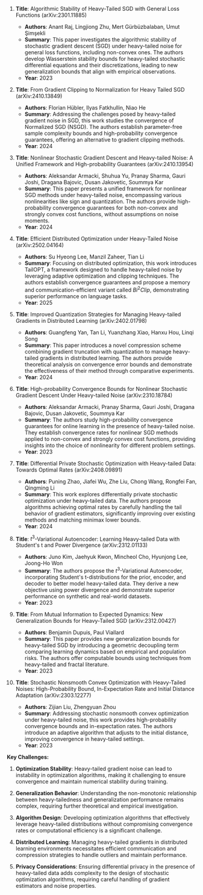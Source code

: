 1. **Title**: Algorithmic Stability of Heavy-Tailed SGD with General Loss Functions (arXiv:2301.11885)
   - **Authors**: Anant Raj, Lingjiong Zhu, Mert Gürbüzbalaban, Umut Şimşekli
   - **Summary**: This paper investigates the algorithmic stability of stochastic gradient descent (SGD) under heavy-tailed noise for general loss functions, including non-convex ones. The authors develop Wasserstein stability bounds for heavy-tailed stochastic differential equations and their discretizations, leading to new generalization bounds that align with empirical observations.
   - **Year**: 2023

2. **Title**: From Gradient Clipping to Normalization for Heavy Tailed SGD (arXiv:2410.13849)
   - **Authors**: Florian Hübler, Ilyas Fatkhullin, Niao He
   - **Summary**: Addressing the challenges posed by heavy-tailed gradient noise in SGD, this work studies the convergence of Normalized SGD (NSGD). The authors establish parameter-free sample complexity bounds and high-probability convergence guarantees, offering an alternative to gradient clipping methods.
   - **Year**: 2024

3. **Title**: Nonlinear Stochastic Gradient Descent and Heavy-tailed Noise: A Unified Framework and High-probability Guarantees (arXiv:2410.13954)
   - **Authors**: Aleksandar Armacki, Shuhua Yu, Pranay Sharma, Gauri Joshi, Dragana Bajovic, Dusan Jakovetic, Soummya Kar
   - **Summary**: This paper presents a unified framework for nonlinear SGD methods under heavy-tailed noise, encompassing various nonlinearities like sign and quantization. The authors provide high-probability convergence guarantees for both non-convex and strongly convex cost functions, without assumptions on noise moments.
   - **Year**: 2024

4. **Title**: Efficient Distributed Optimization under Heavy-Tailed Noise (arXiv:2502.04164)
   - **Authors**: Su Hyeong Lee, Manzil Zaheer, Tian Li
   - **Summary**: Focusing on distributed optimization, this work introduces TailOPT, a framework designed to handle heavy-tailed noise by leveraging adaptive optimization and clipping techniques. The authors establish convergence guarantees and propose a memory and communication-efficient variant called $Bi^2Clip$, demonstrating superior performance on language tasks.
   - **Year**: 2025

5. **Title**: Improved Quantization Strategies for Managing Heavy-tailed Gradients in Distributed Learning (arXiv:2402.01798)
   - **Authors**: Guangfeng Yan, Tan Li, Yuanzhang Xiao, Hanxu Hou, Linqi Song
   - **Summary**: This paper introduces a novel compression scheme combining gradient truncation with quantization to manage heavy-tailed gradients in distributed learning. The authors provide theoretical analysis on convergence error bounds and demonstrate the effectiveness of their method through comparative experiments.
   - **Year**: 2024

6. **Title**: High-probability Convergence Bounds for Nonlinear Stochastic Gradient Descent Under Heavy-tailed Noise (arXiv:2310.18784)
   - **Authors**: Aleksandar Armacki, Pranay Sharma, Gauri Joshi, Dragana Bajovic, Dusan Jakovetic, Soummya Kar
   - **Summary**: The authors study high-probability convergence guarantees for online learning in the presence of heavy-tailed noise. They establish convergence rates for nonlinear SGD methods applied to non-convex and strongly convex cost functions, providing insights into the choice of nonlinearity for different problem settings.
   - **Year**: 2023

7. **Title**: Differential Private Stochastic Optimization with Heavy-tailed Data: Towards Optimal Rates (arXiv:2408.09891)
   - **Authors**: Puning Zhao, Jiafei Wu, Zhe Liu, Chong Wang, Rongfei Fan, Qingming Li
   - **Summary**: This work explores differentially private stochastic optimization under heavy-tailed data. The authors propose algorithms achieving optimal rates by carefully handling the tail behavior of gradient estimators, significantly improving over existing methods and matching minimax lower bounds.
   - **Year**: 2024

8. **Title**: $t^3$-Variational Autoencoder: Learning Heavy-tailed Data with Student's t and Power Divergence (arXiv:2312.01133)
   - **Authors**: Juno Kim, Jaehyuk Kwon, Mincheol Cho, Hyunjong Lee, Joong-Ho Won
   - **Summary**: The authors propose the $t^3$-Variational Autoencoder, incorporating Student's t-distributions for the prior, encoder, and decoder to better model heavy-tailed data. They derive a new objective using power divergence and demonstrate superior performance on synthetic and real-world datasets.
   - **Year**: 2023

9. **Title**: From Mutual Information to Expected Dynamics: New Generalization Bounds for Heavy-Tailed SGD (arXiv:2312.00427)
   - **Authors**: Benjamin Dupuis, Paul Viallard
   - **Summary**: This paper provides new generalization bounds for heavy-tailed SGD by introducing a geometric decoupling term comparing learning dynamics based on empirical and population risks. The authors offer computable bounds using techniques from heavy-tailed and fractal literature.
   - **Year**: 2023

10. **Title**: Stochastic Nonsmooth Convex Optimization with Heavy-Tailed Noises: High-Probability Bound, In-Expectation Rate and Initial Distance Adaptation (arXiv:2303.12277)
    - **Authors**: Zijian Liu, Zhengyuan Zhou
    - **Summary**: Addressing stochastic nonsmooth convex optimization under heavy-tailed noise, this work provides high-probability convergence bounds and in-expectation rates. The authors introduce an adaptive algorithm that adjusts to the initial distance, improving convergence in heavy-tailed settings.
    - **Year**: 2023

**Key Challenges:**

1. **Optimization Stability**: Heavy-tailed gradient noise can lead to instability in optimization algorithms, making it challenging to ensure convergence and maintain numerical stability during training.

2. **Generalization Behavior**: Understanding the non-monotonic relationship between heavy-tailedness and generalization performance remains complex, requiring further theoretical and empirical investigation.

3. **Algorithm Design**: Developing optimization algorithms that effectively leverage heavy-tailed distributions without compromising convergence rates or computational efficiency is a significant challenge.

4. **Distributed Learning**: Managing heavy-tailed gradients in distributed learning environments necessitates efficient communication and compression strategies to handle outliers and maintain performance.

5. **Privacy Considerations**: Ensuring differential privacy in the presence of heavy-tailed data adds complexity to the design of stochastic optimization algorithms, requiring careful handling of gradient estimators and noise properties. 